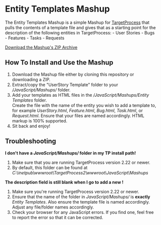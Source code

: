 Entity Templates Mashup
=======================

The Entity Templates Mashup is a simple Mashup for 
[TargetProcess](http://www.targetprocess.com) that pulls the
contents of a template file and gives that as a starting point 
for the description of the following entities in TargetProcess:
    - User Stories
    - Bugs
    - Features
    - Tasks
    - Requests

[Download the Mashup's ZIP Archive](https://github.com/downloads/TargetProcess/MashupsLibrary/Entity%20Templates.zip)

How To Install and Use the Mashup
---------------------------------

1. Download the Mashup file either by cloning this repository or
   downloading a ZIP.
2. Extract/copy the "UserStory Template" folder to your 
   _<TargetProcess Install Path>/JavaScript/Mashups/_ folder.
3. Add your templates as HTML files in the _/JavaScript/Mashups/Entity Templates_ folder.  
   Create the file with the name of the entity you wish to add a template to, for example 
   _UserStory.html_, _Feature.html_, _Bug.html_, _Task.html_, or _Request.html_.  Ensure 
   that your files are named accordingly.  HTML markup is 100% supported.
4. Sit back and enjoy!

Troubleshooting
---------------

**I don't have a _JavaScript/Mashups/_ folder in my TP install path!**

1. Make sure that you are running TargetProcess version 2.22 or newer.
2. By default, this folder can be found at _C:\inetpub\wwwroot\TargetProcess2\wwwroot\JavaScript\Mashups_


**The description field is still blank when I go to add a new <whatever>!**

1. Make sure you're running TargetProcess version 2.22 or newer.
2. Ensure that the name of the folder in _JavaScript/Mashups/_ is **exactly**
   _Entity Templates_.  Also ensure the template file is named accordingly. 
   Adjust any file/folder names accordingly.
3. Check your browser for any JavaScript errors.  If you find one, feel free 
   to report the error so that it can be corrected.
